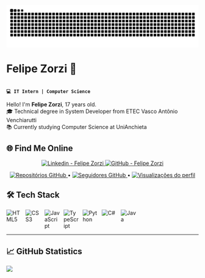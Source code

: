 #

<picture align="center">
  <source media="(prefers-color-scheme: dark)" srcset="https://raw.githubusercontent.com/arthsz-ti/arthsz-ti/output/github-contribution-grid-snake-dark.svg">
  <source media="(prefers-color-scheme: light)" srcset="https://raw.githubusercontent.com/arthsz-ti/arthsz-ti/output/github-contribution-grid-snake-dark.svg">
  <img align="center" alt="github contribution grid snake animation" src="https://raw.githubusercontent.com/arthsz-ti/arthsz-ti/output/github-contribution-grid-snake.svg">
</picture>

<div style="width: 100%;">
  <div style="display: flex; justify-content: space-between; align-items: center;">
    <h1>Felipe Zorzi 👾</h1>
    <!--<img src="https://github.com/arthsz-ti/arthsz-ti/assets/77739311/4e9f41af-6b57-49a7-b15a-74322e96b4d7" alt="GIF" width="255" align="right">-->
  </div>
  
  **`💻 IT Intern | Computer Science`**
  
  <p>Hello! I'm <strong>Felipe Zorzi</strong>, 17 years old.<br>
  🎓 Technical degree in System Developer from ETEC Vasco Antônio Venchiarutti<br>
  📚 Currently studying Computer Science at UniAnchieta</p>
</div>

## 🌐 Find Me Online

<p align="center">
  <a href="https://www.linkedin.com/in/arthur-saraiva-ti/">
    <img
        title="Linkedin - Felipe Zorzi"
        src="https://img.shields.io/badge/LinkedIn-0077B5?style=for-the-badge&logo=linkedin&logoColor=white"/>
  </a>
  <a href="https://github.com/FelipeZorzi-git">
    <img
        title="GitHub - Felipe Zorzi"
        src="https://img.shields.io/badge/GitHub-181717?style=for-the-badge&logo=github&logoColor=white"/>
  </a>
</p>

<p align="center">
  <a href="https://github.com/FelipeZorzi-git?tab=repositories">
    <img 
        title="Meus Repositórios"
        src="https://img.shields.io/badge/📂_Repositórios-181717?style=flat&logo=github" 
        alt="Repositórios GitHub"/>
  </a>
  •
  <a href="https://github.com/FelipeZorzi-git?tab=followers">
    <img 
        title="Seguidores"
        src="https://img.shields.io/badge/👥_%20Seguidores-181717?style=flat&logo=github" 
        alt="Seguidores GitHub"/>
  </a>
  •
  <a href="https://github.com/FelipeZorzi-git">
    <img 
        title ="Views"
        src="https://komarev.com/ghpvc/?username=FelipeZorzi-git&label=👀%20Visualizações&color=181717&style=flat" 
        alt="Visualizações do perfil"/>
  </a>
</p>

## 🛠️ Tech Stack

<div style="display: flex; flex-wrap: wrap; gap: 10px;">
  <img alt="HTML5" title="HTML5" width="40" src="https://cdn.jsdelivr.net/gh/devicons/devicon/icons/html5/html5-original.svg"/>
  <img alt="CSS3" title="CSS3" width="40" src="https://cdn.jsdelivr.net/gh/devicons/devicon/icons/css3/css3-original.svg"/>
  <img alt="JavaScript" title="JavaScript" width="40" src="https://cdn.jsdelivr.net/gh/devicons/devicon/icons/javascript/javascript-original.svg"/>
  <img alt="TypeScript" title="TypeScript" width="40" src="https://cdn.jsdelivr.net/gh/devicons/devicon/icons/typescript/typescript-original.svg"/>
  <img alt="Python" title="Python" width="40" src="https://cdn.jsdelivr.net/gh/devicons/devicon/icons/python/python-original.svg"/>
  <img alt="C#" title="C#" width="40" src="https://cdn.jsdelivr.net/gh/devicons/devicon/icons/csharp/csharp-original.svg"/>
  <img alt="Java" title="Java" width="40" src="https://cdn.jsdelivr.net/gh/devicons/devicon/icons/java/java-original.svg"/>
</div>

---

## 📈 GitHub Statistics

<div align="center">
  <div style="display: flex; justify-content: space-between; gap: 20px; margin-bottom: 20px;">

  <img height="180em" src="https://github-readme-stats.vercel.app/api?username=FelipeZorzi-git&show_icons=true&theme=midnight-purple&include_all_commits=true&locale=pt-br&border_radius=10&border_color=30363D"/>
   <!-- <img height="180em" src="https://github-readme-stats.vercel.app/api/top-langs/?username=FelipeZorzi-git&theme=midnight-purple&layout=compact&custom_title=Most%20Used%20Technologies&langs_count=6&hide=php,jupyter%20notebook&locale=en&border_radius=10&border_color=30363D"/> -->
  </div>
  



